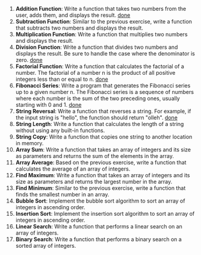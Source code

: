 1. **Addition Function**: Write a function that takes two numbers from the user, adds them, and displays the result. [done](./addition.asm)
2. **Subtraction Function**: Similar to the previous exercise, write a function that subtracts two numbers and displays the result.
3. **Multiplication Function**: Write a function that multiplies two numbers and displays the result.
4. **Division Function**: Write a function that divides two numbers and displays the result. Be sure to handle the case where the denominator is zero. [done](./division.asm)
5. **Factorial Function**: Write a function that calculates the factorial of a number. The factorial of a number n is the product of all positive integers less than or equal to n. [done](./factorial.asm)
6. **Fibonacci Series**: Write a program that generates the Fibonacci series up to a given number n. The Fibonacci series is a sequence of numbers where each number is the sum of the two preceding ones, usually starting with 0 and 1. [done](./Fibonacci_Series.asm)
7. **String Reversal**: Write a function that reverses a string. For example, if the input string is "hello", the function should return "olleh". [done](./reverse_string.asm)
8. **String Length**: Write a function that calculates the length of a string without using any built-in functions.
9. **String Copy**: Write a function that copies one string to another location in memory.
10. **Array Sum**: Write a function that takes an array of integers and its size as parameters and returns the sum of the elements in the array.
11. **Array Average**: Based on the previous exercise, write a function that calculates the average of an array of integers.
12. **Find Maximum**: Write a function that takes an array of integers and its size as parameters and returns the largest number in the array.
13. **Find Minimum**: Similar to the previous exercise, write a function that finds the smallest number in an array.
14. **Bubble Sort**: Implement the bubble sort algorithm to sort an array of integers in ascending order.
15. **Insertion Sort**: Implement the insertion sort algorithm to sort an array of integers in ascending order.
16. **Linear Search**: Write a function that performs a linear search on an array of integers.
17. **Binary Search**: Write a function that performs a binary search on a sorted array of integers.